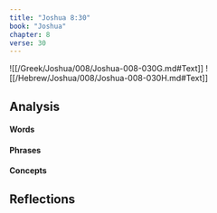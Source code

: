 ```yaml
---
title: "Joshua 8:30"
book: "Joshua"
chapter: 8
verse: 30
---
```

![[/Greek/Joshua/008/Joshua-008-030G.md#Text]]
![[/Hebrew/Joshua/008/Joshua-008-030H.md#Text]]

## Analysis

#### Words

#### Phrases

#### Concepts

## Reflections
